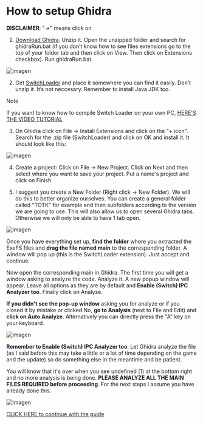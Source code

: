 # How to setup Ghidra

**DISCLAIMER**: "->" means click on

1.	[Download Ghidra](https://github.com/NationalSecurityAgency/ghidra/releases). Unzip it. Open the unzipped folder and search for ghidraRun.bat (if you don’t know how to see files extensions go to the top of your folder tab and then click on View. Then click on Extensions checkbox). Run ghidraRun.bat.

![imagen](https://i.gyazo.com/204fc945610c663fedfc4c3d0741bc7c.png)

2.	Get [SwitchLoader](https://github.com/StevensND/Ghidra-Switch-Loader/releases) and place it somewhere you can find it easily. Don’t unzip it. It’s not neccesary. Remember to install Java JDK too.

> [!NOTE]
If you want to know how to compile Switch Loader on your own PC, [HERE'S THE VIDEO TUTORIAL](https://www.youtube.com/watch?v=qZl6JnniSxo)
   
3.	On Ghidra click on File -> Install Extensions and click on the "+ icon". Search for the .zip file (SwitchLoader) and click on OK and install it. It should look like this:

![imagen](https://i.imgur.com/yP6sQ04.png)

4.	Create a project: Click on File -> New Project. Click on Next and then select where you want to save your project. Put a name's project and click on Finish.
   
5.	I suggest you create a New Folder (Right click -> New Folder). We will do this to better organize ourselves. You can create a general folder called "TOTK" for example and then subfolders according to the version we are going to use. This will also allow us to open several Ghidra tabs. Otherwise we will only be able to have 1 tab open.

![imagen](https://i.imgur.com/B0Wx1U4.png)

Once you have everything set up, **find the folder** where you extracted the ExeFS files and **drag the file named main** to the corresponding folder. A window will pop up (this is the SwitchLoader extension). Just accept and continue.

Now open the corresponding main in Ghidra. The first time you will get a window asking to analyze the code. Analyze it. A new popup window will appear. Leave all options as they are by default and **Enable (Switch) IPC Analyzer too**. Finally click on Analyze.

**If you didn't see the pop-up window** asking you for analyze or if you closed it by mistake or clicked No, **go to Analysis** (next to File and Edit) and **click on Auto Analyze**. Alternatively you can directly press the "A" key on your keyboard.

![imagen](https://i.imgur.com/v3eyZil.png)

**Remember to Enable (Switch) IPC Analyzer too**. Let Ghidra analyze the file (as I said before this may take a little or a lot of time depending on the game and the update) so do something else in the meantime and be patient. 

You will know that it's over when you see undefined (1) at the bottom right and no more analysis is being done. **PLEASE ANALYZE ALL THE MAIN FILES REQUIRED before proceeding**. For the next steps I assume you have already done this.

![imagen](https://i.imgur.com/WtpFX1M.png)

[CLICK HERE to continue with the guide](https://github.com/StevensND/ghidra-port-mods-guide/blob/main/Ghidra/GhidraSteps.md)
